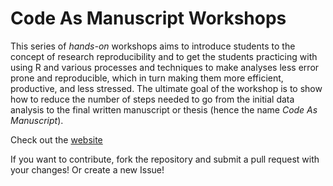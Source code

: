 # Code As Manuscript Workshops

This series of *hands-on* workshops aims to introduce students to the concept of
research reproducibility and to get the students practicing with using R and
various processes and techniques to make analyses less error prone and
reproducible, which in turn making them more efficient, productive, and less stressed.
The ultimate goal of the workshop is to show how to reduce the number of steps
needed to go from the initial data analysis to the final written manuscript or
thesis (hence the name *Code As Manuscript*).

Check out the [website](http://codeasmanuscript.org)

If you want to contribute, fork the repository and submit a pull request with 
your changes! Or create a new Issue!
